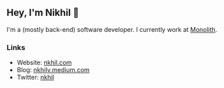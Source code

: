
## Hey, I'm Nikhil 👋

I'm a (mostly back-end) software developer. I currently work at [Monolith](http://monolith.xyz/).

### Links

- Website: [nkhil.com](http://nkhil.com/)
- Blog: [nkhilv.medium.com](https://nkhilv.medium.com/)
- Twitter: [nkhil](https://twitter.com/nkhil)
